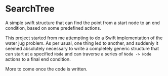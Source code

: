 # SearchTree
A simple swift structure that can find the point from a start node to an end condition, based on some predefined actions.

This project started from me attempting to do a Swift implementation of the water jug problem. As per usual, one thing led to another, and suddenly it seemed absolutely necessary to write a completely generic structure that can start at a specified `Node` and can traverse a series of `Node -> Node` actions to a final end condition.

More to come once the code is written.
